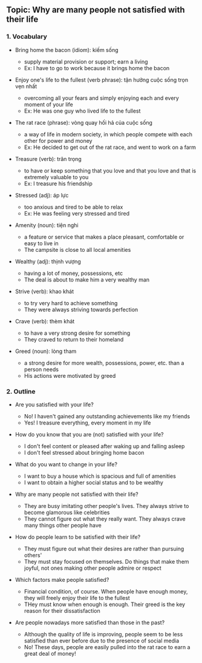 ## Topic: Why are many people not satisfied with their life

### 1. Vocabulary
- Bring home the bacon (idiom): kiếm sống
  + supply material provision or support; earn a living
  + Ex: I have to go to work because it brings home the bacon

- Enjoy one's life to the fullest (verb phrase): tận hưởng cuộc sống trọn vẹn nhất
  + overcoming all your fears and simply enjoying each and every moment of your life
  + Ex: He was one guy who lived life to the fullest

- The rat race (phrase): vòng quay hối hả của cuộc sống
  + a way of life in modern society, in which people compete with each other for power and money
  + Ex: He decided to get out of the rat race, and went to work on a farm

- Treasure (verb): trân trọng
  + to have or keep something that you love and that you love and that is extremely valuable to you
  + Ex: I treasure his friendship

- Stressed (adj): áp lực
  + too anxious and tired to be able to relax
  + Ex: He was feeling very stressed and tired

- Amenity (noun): tiện nghi
  + a feature or service that makes a place pleasant, comfortable or easy to live in
  + The campsite is close to all local amenities

- Wealthy (adj): thịnh vượng
  + having a lot of money, possessions, etc
  + The deal is about to make him a very wealthy man

- Strive (verb): khao khát
  + to try very hard to achieve something
  + They were always striving towards perfection

- Crave (verb): thèm khát
  + to have a very strong desire for something
  + They craved to return to their homeland

- Greed (noun): lòng tham
  + a strong desire for more wealth, possessions, power, etc. than a person needs
  + His actions were motivated by greed

### 2. Outline
- Are you satisfied with your life?
  + No! I haven't gained any outstanding achievements like my friends
  + Yes! I treasure everything, every moment in my life

- How do you know that you are (not) satisfied with your life?
  + I don't feel content or pleased after waking up and falling asleep
  + I don't feel stressed about bringing home bacon

- What do you want to change in your life?
  + I want to buy a house which is spacious and full of amenities
  + I want to obtain a higher social status and to be wealthy

- Why are many people not satisfied with their life?
  + They are busy imitating other people's lives. They always strive to become glamorous like celebrities
  + They cannot figure out what they really want. They always crave many things other people have

- How do people learn to be satisfied with their life?
  + They must figure out what their desires are rather than pursuing others'
  + They must stay focused on themselves. Do things that make them joyful, not ones making other people admire or respect

- Which factors make people satisfied?
  + Financial condition, of course. When people have enough money, they will freely enjoy their life to the fullest
  + THey must know when enough is enough. Their greed is the key reason for their dissatisfaction

- Are people nowadays more satisfied than those in the past?
  + Although the quality of life is improving, people seem to be less satisfied than ever before due to the presence of social media
  + No! These days, people are easily pulled into the rat race to earn a great deal of money!